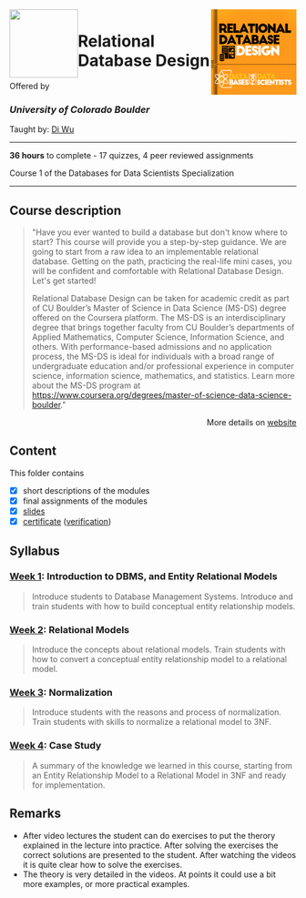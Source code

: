 <a href="https://www.coursera.org/learn/relational-database-design">
  <img src="/img/Relational_Database_Design_logo.png" width="150" height="150" align="right">
</a>

<img src="https://upload.wikimedia.org/wikipedia/commons/c/c3/Colorado_Buffaloes_wordmark.svg" width="120" height="120" align="left">

# Relational Database Design

Offered by 
### *University of Colorado Boulder*

Taught by: [Di Wu](https://www.coursera.org/instructor/di-wu)

---

**36 hours** to complete - 17 quizzes, 4 peer reviewed assignments

Course 1 of the Databases for Data Scientists Specialization

---

## Course description

>"Have you ever wanted to build a database but don't know where to start? This course will provide you a step-by-step guidance. We are going to start from a raw idea to an implementable relational database. Getting on the path, practicing the real-life mini cases, you will be confident and comfortable with Relational Database Design. Let's get started!
>
>Relational Database Design can be taken for academic credit as part of CU Boulder’s Master of Science in Data Science (MS-DS) degree offered on the Coursera platform. The MS-DS is an interdisciplinary degree that brings together faculty from CU Boulder’s departments of Applied Mathematics, Computer Science, Information Science, and others. With performance-based admissions and no application process, the MS-DS is ideal for individuals with a broad range of undergraduate education and/or professional experience in computer science, information science, mathematics, and statistics. Learn more about the MS-DS program at https://www.coursera.org/degrees/master-of-science-data-science-boulder."

<p align="right">More details on <a href="https://www.coursera.org/learn/relational-database-design">website</a></p>

## Content
This folder contains 
- [x] short descriptions of the modules 
- [x] final assignments of the modules 
- [x] [slides](./Slides) 
- [x] [certificate](./Coursera_Certificate_Relational_Database_Design.pdf) ([verification](https://coursera.org/verify/YJ7KX776Z7TX))

## Syllabus

### [Week 1](./Week%201): Introduction to DBMS, and Entity Relational Models

>Introduce students to Database Management Systems. Introduce and train students with how to build conceptual entity relationship models.

### [Week 2](./Week%202): Relational Models

>Introduce the concepts about relational models. Train students with how to convert a conceptual entity relationship model to a relational model.

### [Week 3](./Week%203): Normalization

>Introduce students with the reasons and process of normalization. Train students with skills to normalize a relational model to 3NF.

### [Week 4](./Week%204): Case Study

>A summary of the knowledge we learned in this course, starting from an Entity Relationship Model to a Relational Model in 3NF and ready for implementation.

## Remarks
- After video lectures the student can do exercises to put the therory explained in the lecture into practice. After solving the exercises the correct solutions are presented to the student. After watching the videos it is quite clear how to solve the exercises. 
- The theory is very detailed in the videos. At points it could use a bit more examples, or more practical examples. 
